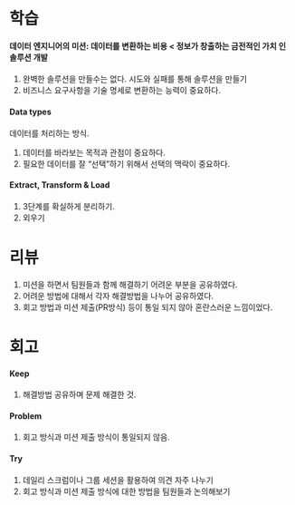 # 학습
#### 데이터 엔지니어의 미션: 데이터를 변환하는 비용 < 정보가 창출하는 금전적인 가치 인 솔루션 개발
1. 완벽한 솔루션을 만들수는 없다. 시도와 실패를 통해 솔루션을 만들기
2. 비즈니스 요구사항을 기술 명세로 변환하는 능력이 중요하다.

#### Data types 
데이터를 처리하는 방식. 
1. 데이터를 바라보는 목적과 관점이 중요하다.
2. 필요한 데이터를 잘 “선택”하기 위해서 선택의 맥락이 중요하다.

#### Extract, Transform & Load
1. 3단계를 확실하게 분리하기.
2. 외우기

# 리뷰 
1. 미션을 하면서 팀원들과 함께 해결하기 어려운 부분을 공유하였다.
2. 어려운 방법에 대해서 각자 해결방법을 나누어 공유하였다.
3. 회고 방법과 미션 제출(PR방식) 등이 통일 되지 않아 혼란스러운 느낌이었다.

# 회고
#### Keep
1. 해결방법 공유하며 문제 해결한 것.

#### Problem
1. 회고 방식과 미션 제출 방식이 통일되지 않음.

#### Try
1. 데일리 스크럼이나 그룹 세션을 활용하여 의견 자주 나누기
2. 회고 방식과 미션 제출 방식에 대한 방법을 팀원들과 논의해보기

